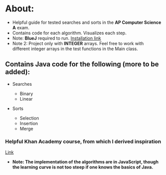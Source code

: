 
# About: 
*  Helpful guide for tested searches and sorts in the **AP Computer Science A** exam. 
*  Contains code for each algorithm. Visualizes each step. 
*  Note: **BlueJ** required to run. [Installation link](https://www.bluej.org/)
*  Note 2: Project only with **INTEGER** arrays. Feel free to work with different integer arrays in the test functions in the Main     class.

## Contains Java code for the following (more to be added): 

* Searches
  * Binary
  * Linear

* Sorts
  * Selection
  * Insertion
  * Merge
  
### Helpful Khan Academy course, from which I derived inspiration
[Link](https://www.khanacademy.org/computing/computer-science/algorithms)
* **Note: The implementation of the algorithms are in JavaScript, though the learning curve is not too steep if one knows the basics of Java.**
